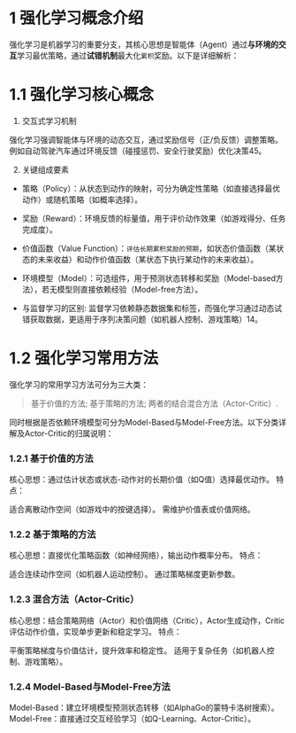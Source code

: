# 1 强化学习概念介绍
强化学习是机器学习的重要分支，其核心思想是智能体（Agent）通过**与环境的交互**学习最优策略，通过**试错机制**最大化`累积`奖励。以下是详细解析：<br>

# 1.1 强化学习核心概念
1. 交互式学习机制

强化学习强调智能体与环境的动态交互，通过奖励信号（正/负反馈）调整策略。例如自动驾驶汽车通过环境反馈（碰撞惩罚、安全行驶奖励）优化决策45。

2. 关键组成要素

- 策略（Policy）：从状态到动作的映射，可分为确定性策略（如直接选择最优动作）或随机策略（如概率选择）。

- 奖励（Reward）：环境反馈的标量值，用于评价动作效果（如游戏得分、任务完成度）。

- 价值函数（Value Function）：`评估长期累积奖励的预期`，如状态价值函数（某状态的未来收益）和动作价值函数（某状态下执行某动作的未来收益）。

- 环境模型（Model）：可选组件，用于预测状态转移和奖励（Model-based方法），若无模型则直接依赖经验（Model-free方法）。

- 与监督学习的区别: 监督学习依赖静态数据集和标签，而强化学习通过动态试错获取数据，更适用于序列决策问题（如机器人控制、游戏策略）14。


# 1.2 强化学习常用方法
强化学习的常用学习方法可分为三大类：<br>

>基于价值的方法;
>基于策略的方法;
>两者的结合混合方法（Actor-Critic）.

同时根据是否依赖环境模型可分为Model-Based与Model-Free方法。以下分类详解及Actor-Critic的归属说明：

### 1.2.1 基于价值的方法
核心思想：通过估计状态或状态-动作对的长期价值（如Q值）选择最优动作。
特点：

适合离散动作空间（如游戏中的按键选择）。
需维护价值表或价值网络。

### 1.2.2 基于策略的方法
核心思想：直接优化策略函数（如神经网络），输出动作概率分布。
特点：

适合连续动作空间（如机器人运动控制）。
通过策略梯度更新参数。

### 1.2.3 混合方法（Actor-Critic）
核心思想：结合策略网络（Actor）和价值网络（Critic），Actor生成动作，Critic评估动作价值，实现单步更新和稳定学习。
特点：

平衡策略梯度与价值估计，提升效率和稳定性。
适用于复杂任务（如机器人控制、游戏策略）。

### 1.2.4 Model-Based与Model-Free方法
Model-Based：建立环境模型预测状态转移（如AlphaGo的蒙特卡洛树搜索）。
Model-Free：直接通过交互经验学习（如Q-Learning、Actor-Critic）。
